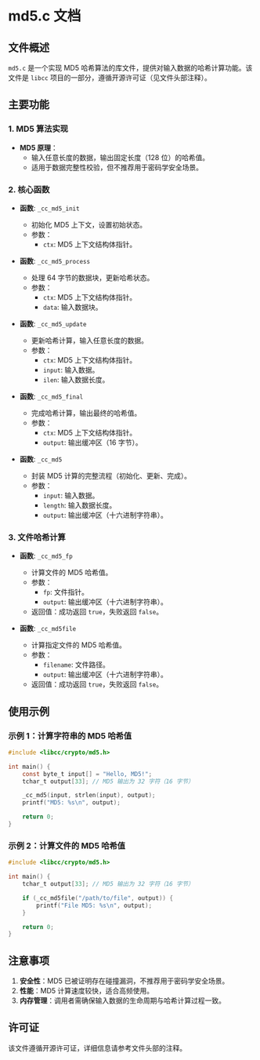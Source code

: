 # md5.c 文档

## 文件概述
`md5.c` 是一个实现 MD5 哈希算法的库文件，提供对输入数据的哈希计算功能。该文件是 `libcc` 项目的一部分，遵循开源许可证（见文件头部注释）。

## 主要功能

### 1. MD5 算法实现
- **MD5 原理**：
  - 输入任意长度的数据，输出固定长度（128 位）的哈希值。
  - 适用于数据完整性校验，但不推荐用于密码学安全场景。

### 2. 核心函数
- **函数**: `_cc_md5_init`
  - 初始化 MD5 上下文，设置初始状态。
  - 参数：
    - `ctx`: MD5 上下文结构体指针。

- **函数**: `_cc_md5_process`
  - 处理 64 字节的数据块，更新哈希状态。
  - 参数：
    - `ctx`: MD5 上下文结构体指针。
    - `data`: 输入数据块。

- **函数**: `_cc_md5_update`
  - 更新哈希计算，输入任意长度的数据。
  - 参数：
    - `ctx`: MD5 上下文结构体指针。
    - `input`: 输入数据。
    - `ilen`: 输入数据长度。

- **函数**: `_cc_md5_final`
  - 完成哈希计算，输出最终的哈希值。
  - 参数：
    - `ctx`: MD5 上下文结构体指针。
    - `output`: 输出缓冲区（16 字节）。

- **函数**: `_cc_md5`
  - 封装 MD5 计算的完整流程（初始化、更新、完成）。
  - 参数：
    - `input`: 输入数据。
    - `length`: 输入数据长度。
    - `output`: 输出缓冲区（十六进制字符串）。

### 3. 文件哈希计算
- **函数**: `_cc_md5_fp`
  - 计算文件的 MD5 哈希值。
  - 参数：
    - `fp`: 文件指针。
    - `output`: 输出缓冲区（十六进制字符串）。
  - 返回值：成功返回 `true`，失败返回 `false`。

- **函数**: `_cc_md5file`
  - 计算指定文件的 MD5 哈希值。
  - 参数：
    - `filename`: 文件路径。
    - `output`: 输出缓冲区（十六进制字符串）。
  - 返回值：成功返回 `true`，失败返回 `false`。

## 使用示例

### 示例 1：计算字符串的 MD5 哈希值
```c
#include <libcc/crypto/md5.h>

int main() {
    const byte_t input[] = "Hello, MD5!";
    tchar_t output[33]; // MD5 输出为 32 字符（16 字节）

    _cc_md5(input, strlen(input), output);
    printf("MD5: %s\n", output);

    return 0;
}
```

### 示例 2：计算文件的 MD5 哈希值
```c
#include <libcc/crypto/md5.h>

int main() {
    tchar_t output[33]; // MD5 输出为 32 字符（16 字节）

    if (_cc_md5file("/path/to/file", output)) {
        printf("File MD5: %s\n", output);
    }

    return 0;
}
```

## 注意事项
1. **安全性**：MD5 已被证明存在碰撞漏洞，不推荐用于密码学安全场景。
2. **性能**：MD5 计算速度较快，适合高频使用。
3. **内存管理**：调用者需确保输入数据的生命周期与哈希计算过程一致。

## 许可证
该文件遵循开源许可证，详细信息请参考文件头部的注释。